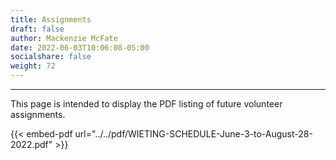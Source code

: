 ```yaml
---
title: Assignments
draft: false
author: Mackenzie McFate
date: 2022-06-03T10:06:08-05:00
socialshare: false
weight: 72
---
```

<!--
weight: 90
menu:
  main:
    identifier: prices
    pre: dollar-sign
    weight: 200
-->

<hr/>

This page is intended to display the PDF listing of future volunteer assignments.

{{< embed-pdf url="../../pdf/WIETING-SCHEDULE-June-3-to-August-28-2022.pdf" >}}
